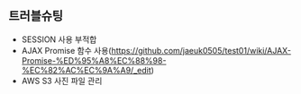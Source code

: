 ## 트러블슈팅
- SESSION 사용 부적합
- AJAX Promise 함수 사용(https://github.com/jaeuk0505/test01/wiki/AJAX-Promise-%ED%95%A8%EC%88%98-%EC%82%AC%EC%9A%A9/_edit)
- AWS S3 사진 파일 관리
